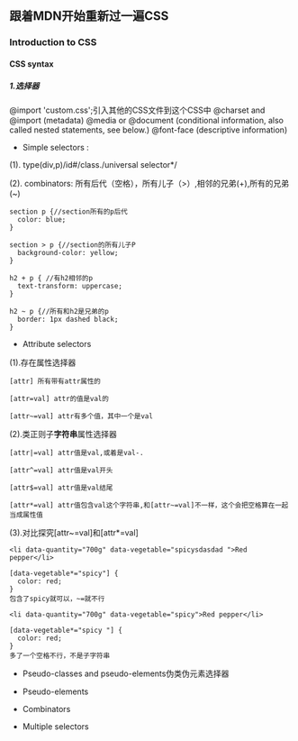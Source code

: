 ## 跟着MDN开始重新过一遍CSS

### Introduction to CSS

#### CSS syntax

##### 1.选择器

@import 'custom.css';引入其他的CSS文件到这个CSS中
@charset and @import (metadata)
@media or @document (conditional information, also called nested statements, see below.)
@font-face (descriptive information)

- Simple selectors :

 (1). type(div,p)/id#/class./universal selector*/

 (2). combinators:  所有后代（空格），所有儿子（>）,相邻的兄弟(+),所有的兄弟(~)
```
section p {//section所有的p后代
  color: blue;
}

section > p {//section的所有儿子P
  background-color: yellow;
}

h2 + p { //有h2相邻的p
  text-transform: uppercase;
}

h2 ~ p {//所有和h2是兄弟的p
  border: 1px dashed black;
}
```

- Attribute selectors

 (1).存在属性选择器

    [attr] 所有带有attr属性的

    [attr=val] attr的值是val的

    [attr~=val] attr有多个值，其中一个是val

 (2).类正则子**字符串**属性选择器

    [attr|=val] attr值是val,或着是val-.

    [attr^=val] attr值是val开头

    [attr$=val] attr值是val结尾

    [attr*=val] attr值包含val这个字符串,和[attr~=val]不一样，这个会把空格算在一起当成属性值

  (3).对比探究[attr~=val]和[attr*=val]
```
<li data-quantity="700g" data-vegetable="spicysdasdad ">Red pepper</li>

[data-vegetable*="spicy"] {
  color: red;
}
包含了spicy就可以，~=就不行

<li data-quantity="700g" data-vegetable="spicy">Red pepper</li>

[data-vegetable*="spicy "] {
  color: red;
}
多了一个空格不行，不是子字符串
```

- Pseudo-classes and pseudo-elements伪类伪元素选择器

- Pseudo-elements

- Combinators

- Multiple selectors